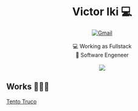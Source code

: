 <h1 align="center"> Victor Iki 💻</h1>
<div id="header" align="center">
  <div id="badges">
    <a href="victoor" target="_blank"> 
      <img src="https://img.shields.io/badge/Gmail-D14836?style=for-the-badge&logo=gmail&logoColor=white" alt="Gmail"/>
    </a>
  </div>
</div>
<br>
<div align="center">
  💻 Working as Fullstack <br>
  🏫 Software Engeneer <br>
</div>
<br>
<div align="center">
    <img src="https://github-readme-stats.vercel.app/api/top-langs/?username=victooriki&theme=tokyonight&show_icons=true&hide_border=false&layout=compact"/>
</div>
<h2> Works 👨🏻‍💻</h2>
<div>
    <a href="https://truco-tento.vercel.app/" target="_blank"> 
      Tento Truco
    </a>
</div>
